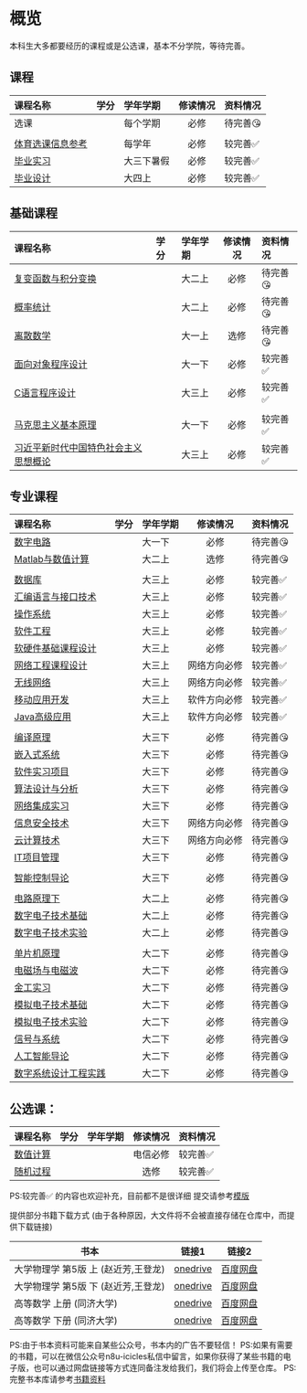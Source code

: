 # 概览

本科生大多都要经历的课程或是公选课，基本不分学院，等待完善。
## 课程
|课程名称|学分|学年学期|修读情况|资料情况|
|:--|:--|:--|:--:|:--|
|选课||每个学期|必修|待完善😘|
|  | |  |  |  |
|[体育选课信息参考](选课信息/physics.md)||每学年|必修|较完善✅|
|[毕业实习](毕业相关/毕业实习/readme.md)||大三下暑假|必修|较完善✅|
|[毕业设计](毕业相关/毕业设计/readme.md)||大四上|必修|较完善✅|

## 基础课程
|课程名称|学分|学年学期|修读情况|资料情况|
|:--|:--|:--|:--:|:--|
|[复变函数与积分变换](基础课程/复变函数与积分变换/index.md)||大二上|必修|待完善😘|
|[概率统计](基础课程/概率统计/index.md)||大二上|必修|待完善😘|
|[离散数学](基础课程/离散数学/index.md)||大一上|选修|待完善😘|
|[面向对象程序设计](基础课程/面向对象程序设计/index.md)||大一下|必修|较完善✅|
|[C语言程序设计](基础课程/C语言程序设计/index.md)||大三上|必修|较完善✅|
| | | | | |
|[马克思主义基本原理](基础课程/马克思主义基本原理/index.md)||大一下|必修|较完善✅|
|[习近平新时代中国特色社会主义思想概论](基础课程/习近平新时代中国特色社会主义思想概论/index.md)||大三上|必修|较完善✅|

## 专业课程
|课程名称|学分|学年学期|修读情况|资料情况|
|:--|:--|:--|:--:|:--|
|[数字电路](专业课程/数字电路/index.md)||大一下|必修|待完善😘|
|[Matlab与数值计算](专业课程/Matlab与数值计算/index.md)||大二上|选修|待完善😘|
| | | | | |
|[数据库](专业课程/数据库/index.md)||大三上|必修|较完善✅|
|[汇编语言与接口技术](专业课程/汇编语言与接口技术/index.md)||大三上|必修|较完善✅|
|[操作系统](专业课程/操作系统/index.md)||大三上|必修|较完善✅|
|[软件工程](专业课程/软件工程/index.md)||大三上|必修|较完善✅|
|[软硬件基础课程设计](专业课程/软硬件基础课程设计/index.md)||大三上|必修|较完善✅|
|[网络工程课程设计](专业课程/网络工程课程设计/index.md)||大三上|网络方向必修|较完善✅|
|[无线网络](专业课程/无线网络/index.md)||大三上|网络方向必修|较完善✅|
|[移动应用开发](专业课程/移动应用开发/index.md)||大三上|软件方向必修|较完善✅|
|[Java高级应用](专业课程/Java高级应用/index.md)||大三上|软件方向必修|较完善✅|
| | | | | |
|[编译原理](专业课程/编译原理/index.md)||大三下|必修|待完善😘|
|[嵌入式系统](专业课程/嵌入式系统/index.md)||大三下|必修|待完善😘|
|[软件实习项目](专业课程/软件实习项目/index.md)||大三下|必修|待完善😘|
|[算法设计与分析](专业课程/算法设计与分析/index.md)||大三下| 必修|待完善😘|
|[网络集成实习](专业课程/网络集成实习/index.md)||大三下|必修|待完善😘|
|[信息安全技术](专业课程/信息安全技术/index.md)||大三下|网络方向必修|待完善😘|
|[云计算技术](专业课程/云计算技术/index.md)||大三下|网络方向必修|待完善😘|
|[IT项目管理](专业课程/IT项目管理/index.md)||大三下|必修|待完善😘|
| | | | | |
|[智能控制导论](专业课程/智能控制导论/index.md)||大三下|必修|待完善😘|
| | | | | |
|[电路原理下](专业课程/电路原理下/index.md)||大二上|必修|待完善😘|
|[数字电子技术基础](专业课程/数字电子技术基础/index.md)||大二上|必修|待完善😘|
|[数字电子技术实验](专业课程/数字电子技术实验/index.md)||大二上|必修|待完善😘|
| | | | | |
|[单片机原理](专业课程/单片机原理/index.md)||大二下|必修|待完善😘|
|[电磁场与电磁波](专业课程/电磁场与电磁波/index.md)||大二下|必修|待完善😘|
|[金工实习](专业课程/金工实习/index.md)||大二下|必修|待完善😘|
|[模拟电子技术基础](专业课程/模拟电子技术基础/index.md)||大二下|必修|待完善😘|
|[模拟电子技术实验](专业课程/模拟电子技术实验/index.md)||大二下|必修|待完善😘|
|[信号与系统](专业课程/信号与系统/index.md)||大二下|必修|待完善😘|
|[人工智能导论](专业课程/人工智能导论/index.md)||大二下|必修|待完善😘|
|[数字系统设计工程实践](专业课程/数字系统设计工程实践/index.md)||大二下|必修|待完善😘|





## 公选课：
|课程名称|学分|学年学期|修读情况|资料情况|
|:--|:--|:--|:--:|:--|
|[数值计算](数值计算/readme.md)|||电信必修|较完善✅|
|[随机过程](随机过程/readme.md)|||选修|较完善✅|


PS:较完善✅ 的内容也欢迎补充，目前都不是很详细  提交请参考[模版](../template.md)

提供部分书籍下载方式
(由于各种原因，大文件将不会被直接存储在仓库中，而提供下载链接)

|书本|链接1|链接2|
|--|--|--|
|大学物理学 第5版 上 (赵近芳,王登龙) |[onedrive](https://1drv.ms/b/s!AvQDpbwiblceimh7TlTF-fCH7fYz?e=PNaHBe)|[百度网盘](https://pan.baidu.com/s/1ZTPP3r-joCNiewlwTQBGnQ?pwd=icic)|
|大学物理学 第5版 下 (赵近芳,王登龙) |[onedrive](https://1drv.ms/b/s!AvQDpbwiblceimnAHKwA3Nk7ob3B?e=5vVkvB)| [百度网盘](https://pan.baidu.com/s/1ye_zbnX7gYZRgCnsnSxfzQ?pwd=icic)|
|高等数学 上册 (同济大学) |[onedrive](https://1drv.ms/b/s!AvQDpbwiblcejB61snmiNDFBCGPk?e=PAxu5G)|[百度网盘](https://pan.baidu.com/s/1oNMo1z8JQrZJVQ1P-oIrzg?pwd=icic)|
|高等数学 下册 (同济大学) |[onedrive](https://1drv.ms/b/s!AvQDpbwiblcejBxbAjlItFlCyZMJ?e=e6zomZ)|[百度网盘](https://pan.baidu.com/s/1IkOejNyVxsFkh9wb9IsS-A?pwd=icic)|

PS:由于书本资料可能来自某些公众号，书本内的广告不要轻信！
PS:如果有需要的书籍，可以在微信公众号n8u-icicles私信中留言，如果你获得了某些书籍的电子版，也可以通过网盘链接等方式连同备注发给我们，我们将会上传至仓库。
PS:完整书本库请参考[书籍资料](../书籍资料/index.md)
<style>
.md-typeset table:not([class]) th {
    min-width: 1em;
}
</style>